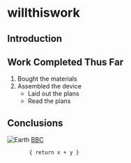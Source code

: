 # willthiswork

## Introduction

## Work Completed Thus Far
1. Bought the materials
1. Assembled the device
   - Laid out the plans
   - Read the plans
## Conclusions

![Earth](https://www.google.com/earth)
[BBC](https://bbc.co.uk)

``` func add(x:Int, y:Int) -> Int 
       { return x + y }
```

